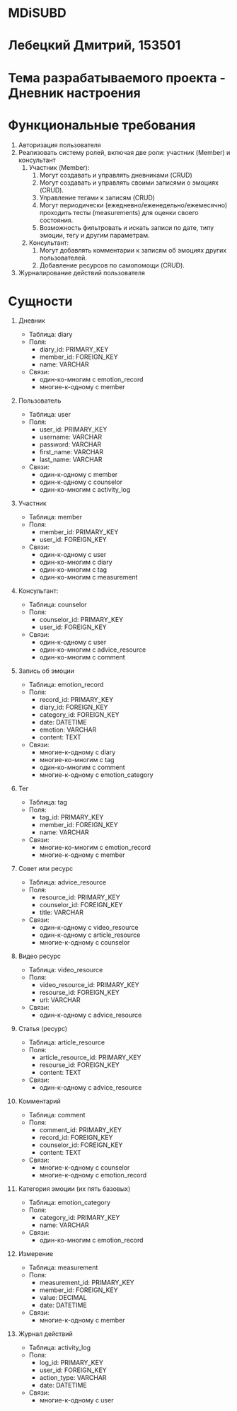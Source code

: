 # MDiSUBD

# Лебецкий Дмитрий, 153501

# Тема разрабатываемого проекта - Дневник настроения

# Функциональные требования

1. Авторизация пользователя
2. Реализовать систему ролей, включая две роли: участник (Member) и консультант
    1. Участник (Member):
        1. Могут создавать и управлять дневниками (CRUD)
        2. Могут создавать и управлять своими записями о эмоциях (CRUD).
        3. Управление тегами к записям (CRUD)
        4. Могут периодически (ежедневно/еженедельно/ежемесячно) проходить тесты (measurements) для оценки своего состояния.
        5. Возможность фильтровать и искать записи по дате, типу эмоции, тегу и другим параметрам.
    2. Консультант:
        1. Могут добавлять комментарии к записям об эмоциях других пользователей.
        2. Добавление ресурсов по самопомощи (CRUD).
3. Журналирование действий пользователя


# Сущности

1. Дневник
    - Таблица: diary
    - Поля:
        - diary_id: PRIMARY_KEY
        - member_id: FOREIGN_KEY
        - name: VARCHAR
    - Связи:
        - один-ко-многим с emotion_record
        - многие-к-одному с member

2. Пользователь
    - Таблица: user
    - Поля:
        - user_id: PRIMARY_KEY
        - username: VARCHAR
        - password: VARCHAR
        - first_name: VARCHAR
        - last_name: VARCHAR
    - Связи:
        - один-к-одному с member
        - один-к-одному с counselor
        - один-ко-многим с activity_log

3. Участник
    - Таблица: member
    - Поля:
        - member_id: PRIMARY_KEY
        - user_id: FOREIGN_KEY
    - Связи:
        - один-к-одному с user
        - один-ко-многим с diary
        - один-ко-многим с tag
        - один-ко-многим с measurement

4. Консультант:
    - Таблица: counselor
    - Поля:
        - counselor_id: PRIMARY_KEY
        - user_id: FOREIGN_KEY        
    - Связи:
        - один-к-одному с user
        - один-ко-многим с advice_resource
        - один-ко-многим с comment

5. Запись об эмоции
    - Таблица: emotion_record
    - Поля:
        - record_id: PRIMARY_KEY
        - diary_id: FOREIGN_KEY
        - category_id: FOREIGN_KEY
        - date: DATETIME
        - emotion: VARCHAR
        - content: TEXT
    - Связи:
        - многие-к-одному с diary
        - многие-ко-многим с tag
        - один-ко-многим с comment
        - многие-к-одному с emotion_category

6. Тег
    - Таблица: tag
    - Поля:
        - tag_id: PRIMARY_KEY
        - member_id: FOREIGN_KEY
        - name: VARCHAR
    - Связи:
        - многие-ко-многим с emotion_record
        - многие-к-одному с member

7. Совет или ресурс
    - Таблица: advice_resource
    - Поля:
        - resource_id: PRIMARY_KEY
        - counselor_id: FOREIGN_KEY
        - title: VARCHAR
    - Связи:
        - один-к-одному с video_resource
        - один-к-одному с article_resource
        - многие-к-одному с counselor

8. Видео ресурс
    - Таблица: video_resource
    - Поля:
        - video_resource_id: PRIMARY_KEY
        - resourse_id: FOREIGN_KEY
        - url: VARCHAR 
    - Связи:
        - один-к-одному с advice_resource

9. Статья (ресурс)
    - Таблица: article_resource
    - Поля:
        - article_resource_id: PRIMARY_KEY
        - resourse_id: FOREIGN_KEY
        - content: TEXT
    - Связи:
        - один-к-одному с advice_resource

10. Комментарий
    - Таблица: comment
    - Поля:
        - comment_id: PRIMARY_KEY
        - record_id: FOREIGN_KEY
        - counselor_id: FOREIGN_KEY
        - content: TEXT
    - Связи:
        - многие-к-одному с counselor
        - многие-к-одному с emotion_record

11. Категория эмоции (их пять базовых)
    - Таблица: emotion_category
    - Поля:
        - category_id: PRIMARY_KEY
        - name: VARCHAR
    - Связи:
        - один-ко-многим с emotion_record

12. Измерение
    - Таблица: measurement
    - Поля:
        - measurement_id: PRIMARY_KEY
        - member_id: FOREIGN_KEY
        - value: DECIMAL
        - date: DATETIME
    - Связи:
        - многие-к-одному с member

13. Журнал действий
    - Таблица: activity_log
    - Поля:
        - log_id: PRIMARY_KEY
        - user_id: FOREIGN_KEY
        - action_type: VARCHAR
        - date: DATETIME
    - Связи:
        - многие-к-одному с user
